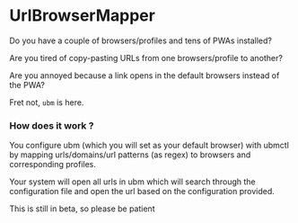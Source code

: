 # UrlBrowserMapper

Do you have a couple of browsers/profiles and tens of PWAs installed? 

Are you tired of copy-pasting URLs from one browsers/profile to another?

Are you annoyed because a link opens in the default browsers instead of the PWA?

Fret not, `ubm` is here.

### How does it work ?

You configure ubm (which you will set as your default browser) with ubmctl by mapping urls/domains/url patterns (as regex)
to browsers and corresponding profiles.

Your system will open all urls in ubm which will search through the configuration file and open the url based on the configuration provided.

This is still in beta, so please be patient






